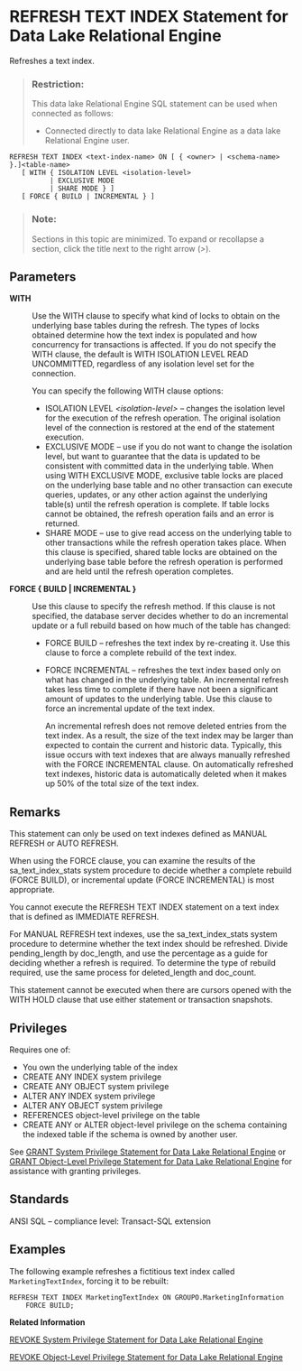 <!-- loioa45d11b684f210159fffb17b6e829901 -->

# REFRESH TEXT INDEX Statement for Data Lake Relational Engine

Refreshes a text index.



> ### Restriction:  
> This data lake Relational Engine SQL statement can be used when connected as follows:
> 
> -   Connected directly to data lake Relational Engine as a data lake Relational Engine user.



```
REFRESH TEXT INDEX <text-index-name> ON [ { <owner> | <schema-name> }.]<table-name>
   [ WITH { ISOLATION LEVEL <isolation-level> 
          | EXCLUSIVE MODE 
          | SHARE MODE } ]
   [ FORCE { BUILD | INCREMENTAL } ]
```



> ### Note:  
> Sections in this topic are minimized. To expand or recollapse a section, click the title next to the right arrow \(*\>*\).



<a name="loioa45d11b684f210159fffb17b6e829901__IQ_Parameters"/>

## Parameters


<dl>
<dt><b>

WITH

</b></dt>
<dd>

Use the WITH clause to specify what kind of locks to obtain on the underlying base tables during the refresh. The types of locks obtained determine how the text index is populated and how concurrency for transactions is affected. If you do not specify the WITH clause, the default is WITH ISOLATION LEVEL READ UNCOMMITTED, regardless of any isolation level set for the connection.

You can specify the following WITH clause options:

-   ISOLATION LEVEL *<isolation-level\>* – changes the isolation level for the execution of the refresh operation. The original isolation level of the connection is restored at the end of the statement execution.
-   EXCLUSIVE MODE – use if you do not want to change the isolation level, but want to guarantee that the data is updated to be consistent with committed data in the underlying table. When using WITH EXCLUSIVE MODE, exclusive table locks are placed on the underlying base table and no other transaction can execute queries, updates, or any other action against the underlying table\(s\) until the refresh operation is complete. If table locks cannot be obtained, the refresh operation fails and an error is returned.
-   SHARE MODE – use to give read access on the underlying table to other transactions while the refresh operation takes place. When this clause is specified, shared table locks are obtained on the underlying base table before the refresh operation is performed and are held until the refresh operation completes.



</dd><dt><b>

FORCE \{ BUILD | INCREMENTAL \}

</b></dt>
<dd>

Use this clause to specify the refresh method. If this clause is not specified, the database server decides whether to do an incremental update or a full rebuild based on how much of the table has changed:

-   FORCE BUILD – refreshes the text index by re-creating it. Use this clause to force a complete rebuild of the text index.
-   FORCE INCREMENTAL – refreshes the text index based only on what has changed in the underlying table. An incremental refresh takes less time to complete if there have not been a significant amount of updates to the underlying table. Use this clause to force an incremental update of the text index.

    An incremental refresh does not remove deleted entries from the text index. As a result, the size of the text index may be larger than expected to contain the current and historic data. Typically, this issue occurs with text indexes that are always manually refreshed with the FORCE INCREMENTAL clause. On automatically refreshed text indexes, historic data is automatically deleted when it makes up 50% of the total size of the text index.




</dd>
</dl>



<a name="loioa45d11b684f210159fffb17b6e829901__IQ_Usage"/>

## Remarks

This statement can only be used on text indexes defined as MANUAL REFRESH or AUTO REFRESH.

When using the FORCE clause, you can examine the results of the sa\_text\_index\_stats system procedure to decide whether a complete rebuild \(FORCE BUILD\), or incremental update \(FORCE INCREMENTAL\) is most appropriate.

You cannot execute the REFRESH TEXT INDEX statement on a text index that is defined as IMMEDIATE REFRESH.

For MANUAL REFRESH text indexes, use the sa\_text\_index\_stats system procedure to determine whether the text index should be refreshed. Divide pending\_length by doc\_length, and use the percentage as a guide for deciding whether a refresh is required. To determine the type of rebuild required, use the same process for deleted\_length and doc\_count.

This statement cannot be executed when there are cursors opened with the WITH HOLD clause that use either statement or transaction snapshots.



<a name="loioa45d11b684f210159fffb17b6e829901__IQ_Permissions"/>

## Privileges

Requires one of:

-   You own the underlying table of the index
-   CREATE ANY INDEX system privilege
-   CREATE ANY OBJECT system privilege
-   ALTER ANY INDEX system privilege
-   ALTER ANY OBJECT system privilege
-   REFERENCES object-level privilege on the table
-   CREATE ANY or ALTER object-level privilege on the schema containing the indexed table if the schema is owned by another user.

See [GRANT System Privilege Statement for Data Lake Relational Engine](grant-system-privilege-statement-for-data-lake-relational-engine-a3dfcb0.md) or [GRANT Object-Level Privilege Statement for Data Lake Relational Engine](grant-object-level-privilege-statement-for-data-lake-relational-engine-a3e154f.md) for assistance with granting privileges.



<a name="loioa45d11b684f210159fffb17b6e829901__IQ_Standards"/>

## Standards

ANSI SQL – compliance level: Transact-SQL extension



<a name="loioa45d11b684f210159fffb17b6e829901__IQ_Examples"/>

## Examples

The following example refreshes a fictitious text index called `MarketingTextIndex`, forcing it to be rebuilt:

```
REFRESH TEXT INDEX MarketingTextIndex ON GROUPO.MarketingInformation 
    FORCE BUILD;
```

**Related Information**  


[REVOKE System Privilege Statement for Data Lake Relational Engine](revoke-system-privilege-statement-for-data-lake-relational-engine-a3eadda.md "Removes specific system privileges from specific users and the right to administer the privilege.")

[REVOKE Object-Level Privilege Statement for Data Lake Relational Engine](revoke-object-level-privilege-statement-for-data-lake-relational-engine-a3e7af2.md "Removes object-level privileges that were given using the GRANT statement.")

